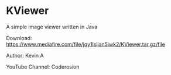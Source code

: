 # KViewer
A simple image viewer written in Java

Download: https://www.mediafire.com/file/jqy1lsljan5iwk2/KViewer.tar.gz/file


Author: Kevin A

YouTube Channel: Coderosion
